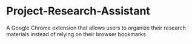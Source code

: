 # Project-Research-Assistant

A Google Chrome extension that allows users to organize their research materials instead of relying on their browser bookmarks.
